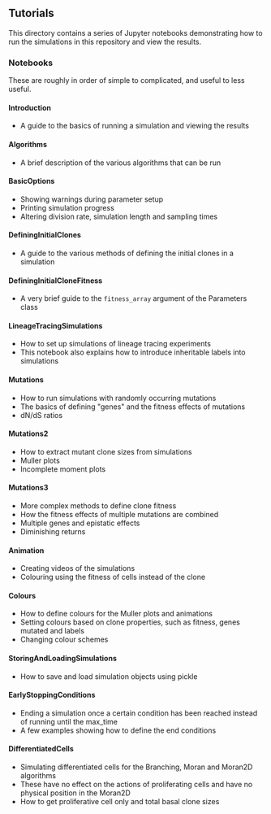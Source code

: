 ## Tutorials

This directory contains a series of Jupyter notebooks demonstrating how to run
the simulations in this repository and view the results.

### Notebooks

These are roughly in order of simple to complicated, and useful to less useful.


#### Introduction
- A guide to the basics of running a simulation and viewing the results

#### Algorithms
- A brief description of the various algorithms that can be run

#### BasicOptions
- Showing warnings during parameter setup
- Printing simulation progress
- Altering division rate, simulation length and sampling times

#### DefiningInitialClones
- A guide to the various methods of defining the initial clones in a simulation

#### DefiningInitialCloneFitness
- A very brief guide to the `fitness_array` argument of the Parameters class

#### LineageTracingSimulations
- How to set up simulations of lineage tracing experiments
- This notebook also explains how to introduce inheritable labels into simulations

#### Mutations
- How to run simulations with randomly occurring mutations
- The basics of defining "genes" and the fitness effects of mutations
- dN/dS ratios

#### Mutations2
- How to extract mutant clone sizes from simulations
- Muller plots
- Incomplete moment plots

#### Mutations3
- More complex methods to define clone fitness
- How the fitness effects of multiple mutations are combined
- Multiple genes and epistatic effects
- Diminishing returns

#### Animation
- Creating videos of the simulations
- Colouring using the fitness of cells instead of the clone

#### Colours
- How to define colours for the Muller plots and animations
- Setting colours based on clone properties, such as fitness, genes mutated and labels
- Changing colour schemes

#### StoringAndLoadingSimulations
- How to save and load simulation objects using pickle

#### EarlyStoppingConditions
- Ending a simulation once a certain condition has been reached instead of running until the max_time
- A few examples showing how to define the end conditions

#### DifferentiatedCells
- Simulating differentiated cells for the Branching, Moran and Moran2D algorithms
- These have no effect on the actions of proliferating cells and have no physical position in the Moran2D
- How to get proliferative cell only and total basal clone sizes


